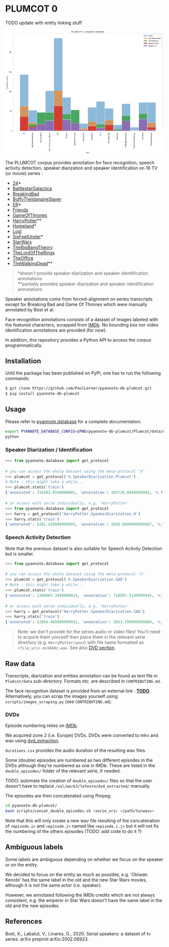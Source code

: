 # PLUMCOT 0

TODO update with entity linking stuff

![annotation_durations](./annotation_durations.png)

The PLUMCOT corpus provides annotation for face recognition, speech activity detection, speaker diarization and speaker identification on 16 TV (or movie) series :
- [24](https://www.imdb.com/title/tt0285331/)*
- [BattlestarGalactica](https://www.imdb.com/title/tt0407362/)
- [BreakingBad](https://www.imdb.com/title/tt0903747/)
- [BuffyTheVampireSlayer](https://www.imdb.com/title/tt0118276/)
- [ER](https://www.imdb.com/title/tt0108757/)*
- [Friends](https://www.imdb.com/title/tt0108778/)
- [GameOfThrones](https://www.imdb.com/title/tt0944947/)
- [HarryPotter](https://www.imdb.com/title/tt0241527/)**
- [Homeland](https://www.imdb.com/title/tt1796960/)*
- [Lost](https://www.imdb.com/title/tt0411008/)
- [SixFeetUnder](https://www.imdb.com/title/tt0248654/)*
- [StarWars](https://www.imdb.com/title/tt0076759/)
- [TheBigBangTheory](https://www.imdb.com/title/tt0898266/)
- [TheLordOfTheRings](https://www.imdb.com/title/tt0120737/)
- [TheOffice](https://www.imdb.com/title/tt0386676/)
- [TheWalkingDead](https://www.imdb.com/title/tt1520211/)**


>\*doesn't provide speaker diarization and speaker identification annotations  
\*\*partially provides speaker diarization and speaker identification annotations


Speaker annotations come from forced-alignment on series transcripts except for Breaking Bad and Game Of Thrones which were manually annotated by Bost et al.

Face recognition annotations consists of a dataset of images labeled with the featured characters, scrapped from [IMDb](https://www.imdb.com/). No bounding box nor video identification annotations are provided (for now).

In addition, this repository provides a Python API to access the corpus programmatically.

## Installation

Until the package has been published on PyPI, one has to run the following commands:

```bash
$ git clone https://github.com/PaulLerner/pyannote-db-plumcot.git
$ pip install pyannote-db-plumcot
```

## Usage

Please refer to [pyannote.database](https://github.com/pyannote/pyannote-database#custom-protocols) for a complete documentation.

```bash
export PYANNOTE_DATABASE_CONFIG=$PWD/pyannote-db-plumcot/Plumcot/data/database.yml
python
```

### Speaker Diarization / Identification

```python
>>> from pyannote.database import get_protocol

# you can access the whole dataset using the meta-protocol 'X'
>>> plumcot = get_protocol('X.SpeakerDiarization.Plumcot')
# Note : this might take a while...
>>> plumcot.stats('train')
{'annotated': 710303.0550000002, 'annotation': 383730.8849999984, 'n_files': 681, 'labels': {...}}

# or access each serie individually, e.g. 'HarryPotter'
>>> from pyannote.database import get_protocol
>>> harry = get_protocol('HarryPotter.SpeakerDiarization.0')
>>> harry.stats('train')
{'annotated': 5281.429999999969, 'annotation': 2836.8099999998867, 'n_files': 2, 'labels': {...}}

```

### Speech Activity Detection

Note that the previous dataset is also suitable for Speech Activity Detection but is smaller.

```python
>>> from pyannote.database import get_protocol

# you can access the whole dataset using the meta-protocol 'X'
>>> plumcot = get_protocol('X.SpeakerDiarization.SAD')
# Note : this might take a while...
>>> plumcot.stats('train')
{'annotated': 1286065.3450000014, 'annotation': 716507.5149999945, 'n_files': 1144, 'labels': {...}}

# or access each serie individually, e.g. 'HarryPotter'
>>> harry = get_protocol('HarryPotter.SpeakerDiarization.SAD')
>>> harry.stats('train')
{'annotated': 12864.489999999932, 'annotation': 5853.799999999804, 'n_files': 5, 'labels': {...}}
```
> Note: we don't provide for the series audio or video files! You'll need to acquire them yourself then place them in the relevant serie directory (e.g. `HarryPotter/wavs`) with file name formatted as `<file_uri>.en16kHz.wav`. See also [DVD section](#DVDs).


## Raw data

Transcripts, diarization and entities annotation can be found as text file in `Plumcot/data` sub-directory. Formats etc. are described in `CONTRIBUTING.md`.

The face recognition dataset is provided from an external link : **[TODO](TODO)**. Alternatively, you can scrap the images yourself using `scripts/images_scraping.py` (see `CONTRIBUTING.md`).

### DVDs

Episode numbering relies on [IMDb](https://www.imdb.com/).

We acquired zone 2 (i.e. Europe) DVDs. DVDs were converted to mkv and wav using [dvd_extraction](https://github.com/PaulLerner/dvd_extraction).

`durations.csv` provides the audio duration of the resulting wav files.

Some (double) episodes are numbered as two different episodes in the DVDs although they're numbered as one in IMDb. These are listed in the `double_episodes/` folder of the relevant serie, if needed.

TODO: automate the creation of `double_episodes/` files so that the user doesn't have to replace `/vol/work3/lefevre/dvd_extracted/` manually.

The episodes are then concatenated using ffmpeg:
```bash
cd pyannote-db-plumcot/
bash scripts/concat_double_episodes.sh <serie_uri> </path/to/wavs>
```

Note that this will only create a new wav file resulting of the concatenation of `<episode.i>` and `<episode.j>` named like `<episode.i.j>` but it will not fix the numbering of the others episodes (TODO: add code to do it ?)

## Ambiguous labels

Some labels are ambiguous depending on whether we focus on the speaker or on the entity.

We decided to focus on the entity as much as possible, e.g. 'Obiwan Kenobi' has the same label in the old and the new Star Wars movies, although it is not the same actor (i.e. speaker).

However, we annotated following the IMDb credits which are not always consistent, e.g. the emperor in Star Wars doesn't have the same label in the old and the new episodes.

## References

Bost, X., Labatut, V., Linares, G., 2020. Serial speakers: a dataset of tv series. arXiv preprint arXiv:2002.06923.
